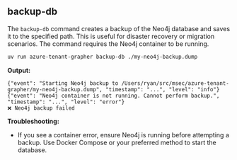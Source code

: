 ## backup-db

The `backup-db` command creates a backup of the Neo4j database and saves it to the specified path. This is useful for disaster recovery or migration scenarios. The command requires the Neo4j container to be running.

```bash
uv run azure-tenant-grapher backup-db ./my-neo4j-backup.dump
```

**Output:**
```text
{"event": "Starting Neo4j backup to /Users/ryan/src/msec/azure-tenant-grapher/my-neo4j-backup.dump", "timestamp": "...", "level": "info"}
{"event": "Neo4j container is not running. Cannot perform backup.", "timestamp": "...", "level": "error"}
❌ Neo4j backup failed
```

**Troubleshooting:**
- If you see a container error, ensure Neo4j is running before attempting a backup. Use Docker Compose or your preferred method to start the database.

